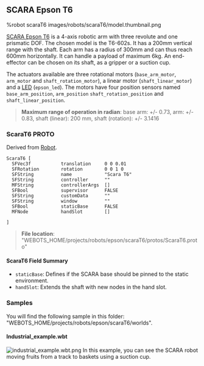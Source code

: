 ## SCARA Epson T6

%robot scaraT6 images/robots/scaraT6/model.thumbnail.png

[SCARA Epson T6](https://www.epson.eu/products/robot/scara-t6-series) is a 4-axis robotic arm with three revolute and one prismatic DOF.
The chosen model is the T6-602s.
It has a 200mm vertical range with the shaft.
Each arm has a radius of 300mm and can thus reach 600mm horizontally.
It can handle a payload of maximum 6kg.
An end-effector can be chosen on its shaft, as a gripper or a suction cup.

The actuators available are three rotational motors (`base_arm_motor`, `arm_motor` and `shaft_rotation_motor`), a linear motor (`shaft_linear_motor`) and a [LED](../reference/led.md) (`epson_led`).
The motors have four position sensors named `base_arm_position`, `arm_position` `shaft_rotation_position` and `shaft_linear_position`.

> **Maximum range of operation in radian**: base arm: +/- 0.73, arm: +/- 0.83, shaft (linear): 200 mm, shaft (rotation): +/- 3.1416

### ScaraT6 PROTO

Derived from [Robot](../reference/robot.md).

```
ScaraT6 [
  SFVec3f           translation     0 0 0.01
  SFRotation        rotation        0 0 1 0
  SFString          name            "Scara T6"
  SFString          controller      ""
  MFString          controllerArgs  []
  SFBool            supervisor      FALSE
  SFString          customData      ""
  SFString          window          ""
  SFBool            staticBase      FALSE
  MFNode            handSlot        []

]
```

> **File location**: "WEBOTS\_HOME/projects/robots/epson/scaraT6/protos/ScaraT6.proto"

#### ScaraT6 Field Summary

-  `staticBase`: Defines if the SCARA base should be pinned to the static environment.
-  `handSlot`: Extends the shaft with new nodes in the hand slot.

### Samples

You will find the following sample in this folder: "WEBOTS\_HOME/projects/robots/epson/scaraT6/worlds".

#### Industrial\_example.wbt

![industrial_example.wbt.png](images/robots/scaraT6/industrial_example.wbt.png) In this example, you can see the SCARA robot moving fruits from a track to baskets using a suction cup.

